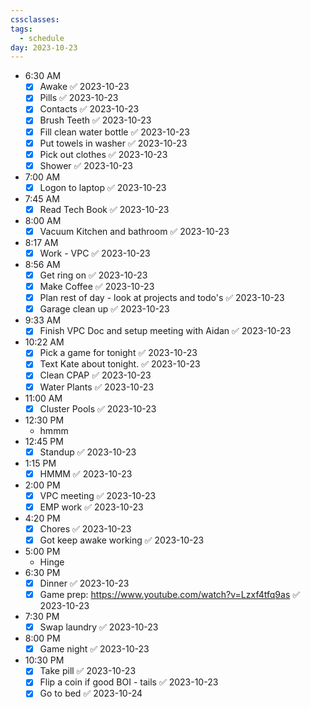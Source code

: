 ```yaml
---
cssclasses: 
tags:
  - schedule
day: 2023-10-23
---
```


- <span class="green">6:30 AM</span>
	- [x] Awake ✅ 2023-10-23
	- [x] Pills ✅ 2023-10-23
	- [x] Contacts ✅ 2023-10-23
	- [x] Brush Teeth ✅ 2023-10-23
	- [x] Fill clean water bottle ✅ 2023-10-23
	- [x] Put towels in washer ✅ 2023-10-23
	- [x] Pick out clothes ✅ 2023-10-23
	- [x] Shower ✅ 2023-10-23
- <span class="green">7:00 AM</span>
	- [x] Logon to laptop ✅ 2023-10-23
- <span class="green">7:45 AM</span>
	- [x] Read Tech Book ✅ 2023-10-23
- <span class="green">8:00 AM</span>
	- [x] Vacuum Kitchen and bathroom ✅ 2023-10-23
- <span class="green">8:17 AM</span>
	- [x] Work - VPC ✅ 2023-10-23
- <span class="green">8:56 AM</span>
	- [x] Get ring on ✅ 2023-10-23
	- [x] Make Coffee ✅ 2023-10-23
	- [x] Plan rest of day - look at projects and todo's ✅ 2023-10-23
	- [x] Garage clean up ✅ 2023-10-23
- <span class="green">9:33 AM</span>
	- [x] Finish VPC Doc and setup meeting with Aidan ✅ 2023-10-23
- <span class="green">10:22 AM</span>
	- [x] Pick a game for tonight ✅ 2023-10-23
	- [x] Text Kate about tonight. ✅ 2023-10-23
	- [x] Clean CPAP ✅ 2023-10-23
	- [x] Water Plants ✅ 2023-10-23
- <span class="green">11:00 AM</span>
	- [x] Cluster Pools ✅ 2023-10-23
- <span class="green">12:30 PM</span>
	- hmmm
- <span class="green">12:45 PM</span>
	- [x] Standup ✅ 2023-10-23
- <span class="green">1:15 PM</span>
	- [x] HMMM ✅ 2023-10-23
- <span class="green">2:00 PM</span>
	- [x] VPC meeting ✅ 2023-10-23
	- [x] EMP work ✅ 2023-10-23
- <span class="green">4:20 PM</span>
	- [x] Chores ✅ 2023-10-23
	- [x] Got keep awake working ✅ 2023-10-23
- <span class="green">5:00 PM</span>
	- Hinge
- <span class="green">6:30 PM</span>
	- [x] Dinner ✅ 2023-10-23
	- [x] Game prep: https://www.youtube.com/watch?v=Lzxf4tfq9as ✅ 2023-10-23
- <span class="green">7:30 PM</span>
	- [x] Swap laundry ✅ 2023-10-23
- <span class="green">8:00 PM</span>
	- [x] Game night ✅ 2023-10-23
- <span class="green">10:30 PM</span>
	- [x] Take pill ✅ 2023-10-23
	- [x] Flip a coin if good BOI - tails ✅ 2023-10-23
	- [x] Go to bed ✅ 2023-10-24